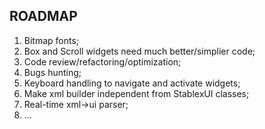 ROADMAP
--------

1. Bitmap fonts;
2. Box and Scroll widgets need much better/simplier code;
3. Code review/refactoring/optimization;
4. Bugs hunting;
5. Keyboard handling to navigate and activate widgets;
6. Make xml builder independent from StablexUI classes;
7. Real-time xml->ui parser;
8. ...
